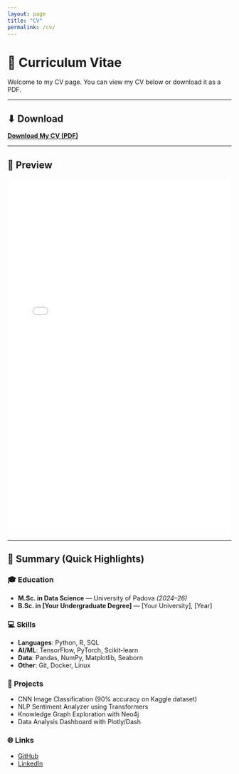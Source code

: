 ```yaml
---
layout: page
title: "CV"
permalink: /cv/
---
```


# 📜 Curriculum Vitae  

Welcome to my CV page. You can view my CV below or download it as a PDF.  

---

## ⬇ Download  
[**Download My CV (PDF)**](assets/data/HaridhanushResume.pdf)  

---

## 📖 Preview  

<embed src="assets/data/HaridhanushResume.pdf" width="100%" height="800px" type="application/pdf">

---

## 📌 Summary (Quick Highlights)  

### 🎓 Education  
- **M.Sc. in Data Science** — University of Padova *(2024–26)*  
- **B.Sc. in [Your Undergraduate Degree]** — [Your University], [Year]  

### 💻 Skills  
- **Languages**: Python, R, SQL  
- **AI/ML**: TensorFlow, PyTorch, Scikit-learn  
- **Data**: Pandas, NumPy, Matplotlib, Seaborn  
- **Other**: Git, Docker, Linux  

### 🚀 Projects  
- CNN Image Classification (90% accuracy on Kaggle dataset)  
- NLP Sentiment Analyzer using Transformers  
- Knowledge Graph Exploration with Neo4j  
- Data Analysis Dashboard with Plotly/Dash  

### 🌐 Links  
- [GitHub](https://github.com/haridhanush-ravichandran)  
- [LinkedIn](https://linkedin.com/in/haridhanush-ravichandran)  
